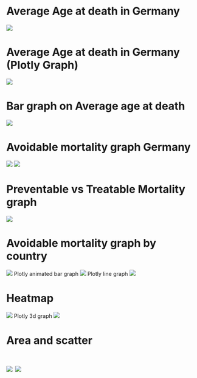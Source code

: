 <h1>Average Age at death in Germany </h1>
<img src="average-life.png">

<h1>Average Age at death in Germany (Plotly Graph)</h1>
<img src="Averagelifeplotly.png">

<h1>Bar graph on Average age at death </h1>
<img src="averagelifebar.png">
<h1>Avoidable mortality graph Germany </h1>
<img src="avoidable-mortality.png">
<img src="plotlyavoidablemortality.png">
<h1>Preventable vs Treatable Mortality graph </h1>
<img src="mortality.png">

<h1>Avoidable mortality graph by country </h1>
<img src="Countrymortality.png">
Plotly animated bar graph 
<img src="animatedbar.png">
Plotly line graph 
<img src="Amortality.png">
<h1>Heatmap</h1>
<img src="heatmap.png">
Plotly 3d graph
<img src="3d.png">
<h1>Area and scatter<h1>
<img src="areachart.png">
<img src="scatterplot.png">
